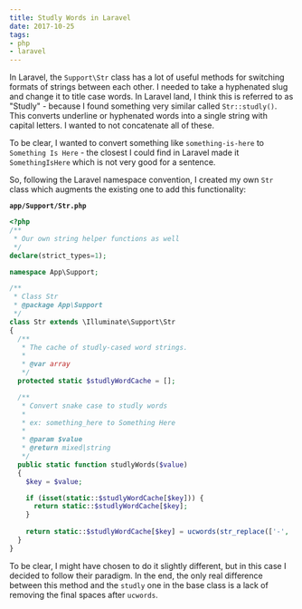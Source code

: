 ```yaml
---
title: Studly Words in Laravel
date: 2017-10-25
tags:
- php
- laravel
---
```

In Laravel, the `Support\Str` class has a lot of useful methods for switching formats of strings between each other.  I needed to take a hyphenated slug and change it to title case words.  In Laravel land, I think this is referred to as "Studly" - because I found something very similar called `Str::studly()`.  This converts underline or hyphenated words into a single string with capital letters.  I wanted to not concatenate all of these.

<!--more-->

To be clear, I wanted to convert something like `something-is-here` to `Something Is Here` - the closest I could find in Laravel made it `SomethingIsHere` which is not very good for a sentence.

So, following the Laravel namespace convention, I created my own `Str` class which augments the existing one to add this functionality:

**`app/Support/Str.php`**
```php
<?php
/**
 * Our own string helper functions as well
 */
declare(strict_types=1);

namespace App\Support;

/**
 * Class Str
 * @package App\Support
 */
class Str extends \Illuminate\Support\Str
{
  /**
   * The cache of studly-cased word strings.
   *
   * @var array
   */
  protected static $studlyWordCache = [];

  /**
   * Convert snake case to studly words
   * 
   * ex: something_here to Something Here
   * 
   * @param $value
   * @return mixed|string
   */
  public static function studlyWords($value)
  {
    $key = $value;

    if (isset(static::$studlyWordCache[$key])) {
      return static::$studlyWordCache[$key];
    }
        
    return static::$studlyWordCache[$key] = ucwords(str_replace(['-', '_'], ' ', $value));
  }
}
```

To be clear, I might have chosen to do it slightly different, but in this case I decided to follow their paradigm.  In the end, the only real difference between this method and the `studly` one in the base class is a lack of removing the final spaces after `ucwords`.
